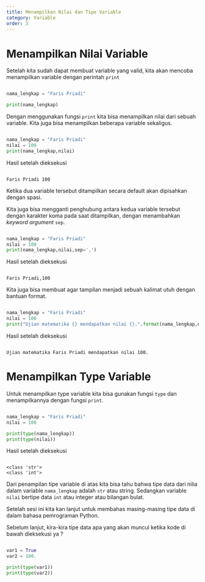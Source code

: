 ```yaml
---
title: Menampilkan Nilai dan Tipe Variable
category: Variable
order: 3
---
```


# Menampilkan Nilai Variable

Setelah kita sudah dapat membuat variable yang valid, kita akan mencoba menampilkan variable dengan perintah `print`

```python

nama_lengkap = "Faris Priadi"

print(nama_lengkap)

```

Dengan menggunakan fungsi `print` kita bisa menampilkan nilai dari sebuah variable.
Kita juga bisa menampilkan beberapa variable sekaligus.

```python

nama_lengkap = "Faris Priadi"
nilai = 100
print(nama_lengkap,nilai)

```

Hasil setelah dieksekusi
```

Faris Priadi 100

```

Ketika dua variable tersebut ditampilkan secara default akan dipisahkan dengan spasi.

Kita juga bisa mengganti penghubung antara kedua variable tersebut dengan karakter koma pada saat ditampilkan, dengan menambahkan *keyword argument* `sep`.

```python

nama_lengkap = "Faris Priadi"
nilai = 100
print(nama_lengkap,nilai,sep=',')

```

Hasil setelah dieksekusi
```

Faris Priadi,100

```

Kita juga bisa membuat agar tampilan menjadi sebuah kalimat utuh dengan bantuan format.

```python

nama_lengkap = "Faris Priadi"
nilai = 100
print("Ujian matematika {} mendapatkan nilai {}.".format(nama_lengkap,nilai))

```

Hasil setelah dieksekusi
```

Ujian matematika Faris Priadi mendapatkan nilai 100.

```

# Menampilkan Type Variable

Untuk menampilkan type variable kita bisa gunakan fungsi `type` dan menampilkannya dengan fungsi `print`.

```python

nama_lengkap = "Faris Priadi"
nilai = 100

print(type(nama_lengkap))
print(type(nilai))

```

Hasil setelah dieksekusi
```

<class 'str'>
<class 'int'>

```

Dari penampilan tipe variable di atas kita bisa tahu bahwa tipe data dari nilia dalam variable `nama_lengkap` adalah `str` atau string. Sedangkan variable `nilai` bertipe data `int` atau integer atau bilangan bulat.

Setelah sesi ini kita kan lanjut untuk membahas masing-masing tipe data di dalam bahasa pemrograman Python.


Sebelum lanjut, kira-kira tipe data apa yang akan muncul ketika kode di bawah dieksekusi ya ?

```python

var1 = True
var2 = 100.

print(type(var1))
print(type(var2))

```
